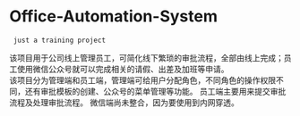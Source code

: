 # Office-Automation-System
     just a training project           
  该项目用于公司线上管理员工，可简化线下繁琐的审批流程，全部由线上完成；员工使用微信公众号就可以完成相关的请假、出差及加班等申请。  
  该项目分为管理端和员工端，管理端可给用户分配角色，不同角色的操作权限不同，还有审批模板的创建、公众号的菜单管理等功能。 
  员工端主要用来提交审批流程及处理审批流程。 
  微信端尚未整合，因为要使用到内网穿透。 
